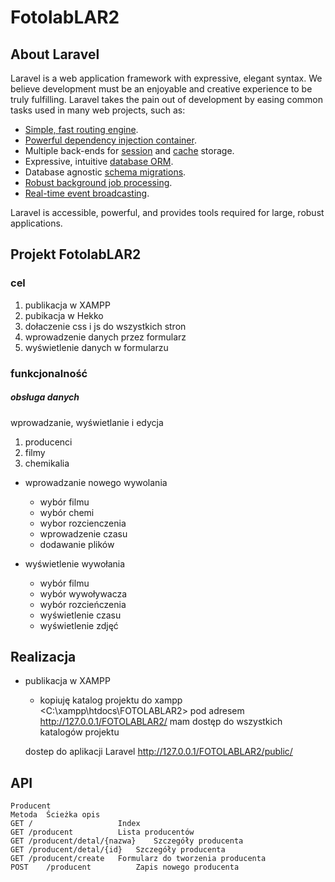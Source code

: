  <h1>FotolabLAR2</h1>

## About Laravel

Laravel is a web application framework with expressive, elegant syntax. We believe development must be an enjoyable and creative experience to be truly fulfilling. Laravel takes the pain out of development by easing common tasks used in many web projects, such as:

- [Simple, fast routing engine](https://laravel.com/docs/routing).
- [Powerful dependency injection container](https://laravel.com/docs/container).
- Multiple back-ends for [session](https://laravel.com/docs/session) and [cache](https://laravel.com/docs/cache) storage.
- Expressive, intuitive [database ORM](https://laravel.com/docs/eloquent).
- Database agnostic [schema migrations](https://laravel.com/docs/migrations).
- [Robust background job processing](https://laravel.com/docs/queues).
- [Real-time event broadcasting](https://laravel.com/docs/broadcasting).

Laravel is accessible, powerful, and provides tools required for large, robust applications.

## Projekt FotolabLAR2
### cel
1. publikacja w XAMPP
2. pubikacja w Hekko
3. dołaczenie css i js do wszystkich stron
4. wprowadzenie danych przez formularz
5. wyświetlenie danych w formularzu

### funkcjonalność
##### obsługa danych

wprowadzanie, wyświetlanie i edycja 
1. producenci
2. filmy
3. chemikalia

* wprowadzanie nowego wywolania 
    - wybór filmu
    - wybór chemi
    - wybor rozcienczenia
    - wprowadzenie czasu
    - dodawanie plików
    
* wyświetlenie wywołania
    - wybór filmu
    - wybór wywoływacza
    - wybór rozcieńczenia
    - wyświetlenie czasu
    - wyświetlenie zdjęć
    
## Realizacja
* publikacja w XAMPP
    - kopiuję katalog projektu do xampp
    <C:\xampp\htdocs\FOTOLABLAR2>
    pod adresem
    <http://127.0.0.1/FOTOLABLAR2/> mam dostęp do wszystkich katalogów projektu
    
    dostep do aplikacji Laravel
    http://127.0.0.1/FOTOLABLAR2/public/ 
    
    


## API
    Producent
    Metoda	Ścieżka	opis
    GET	/	                Index
    GET	/producent	        Lista producentów
    GET	/producent/detal/{nazwa} 	Szczegóły producenta
    GET	/producent/detal/{id}	Szczegóły producenta
    GET	/producent/create	Formularz do tworzenia producenta
    POST	/producent	        Zapis nowego producenta
    		


 
